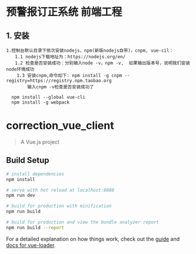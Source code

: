 # 预警报订正系统 前端工程

## 1. 安装
```
1.控制台默认目录下依次安装nodejs，npm(新版nodejs自带)，cnpm, vue-cil：
　　1.1 nodejs下载地址为：https://nodejs.org/en/
　　1.2 检查是否安装成功：分别输入node -v，npm -v,  如果输出版本号，说明我们安装node环境成功
    1.3 安装cnpm,命令如下: npm install -g cnpm --registry=https://registry.npm.taobao.org
        输入cnpm -v检查是否安装成功了
    
  npm install --global vue-cli
  npm install -g webpack
```


# correction_vue_client

> A Vue.js project

## Build Setup

``` bash
# install dependencies
npm install

# serve with hot reload at localhost:8080
npm run dev

# build for production with minification
npm run build

# build for production and view the bundle analyzer report
npm run build --report
```

For a detailed explanation on how things work, check out the [guide](http://vuejs-templates.github.io/webpack/) and [docs for vue-loader](http://vuejs.github.io/vue-loader).

